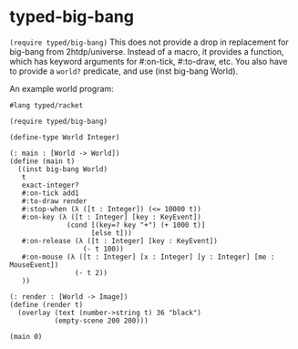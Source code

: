 # typed-big-bang

```(require typed/big-bang)```
This does not provide a drop in replacement for big-bang from 2htdp/universe.
Instead of a macro, it provides a function, which has keyword arguments for #:on-tick, #:to-draw, etc.
You also have to provide a `world?` predicate, and use (inst big-bang World).

An example world program:
```
#lang typed/racket

(require typed/big-bang)

(define-type World Integer)

(: main : [World -> World])
(define (main t)
  ((inst big-bang World)
   t
   exact-integer?
   #:on-tick add1
   #:to-draw render
   #:stop-when (λ ([t : Integer]) (<= 10000 t))
   #:on-key (λ ([t : Integer] [key : KeyEvent])
              (cond [(key=? key "+") (+ 1000 t)]
                    [else t]))
   #:on-release (λ ([t : Integer] [key : KeyEvent])
                  (- t 100))
   #:on-mouse (λ ([t : Integer] [x : Integer] [y : Integer] [me : MouseEvent])
                (- t 2))
   ))

(: render : [World -> Image])
(define (render t)
  (overlay (text (number->string t) 36 "black")
           (empty-scene 200 200)))

(main 0)
```
